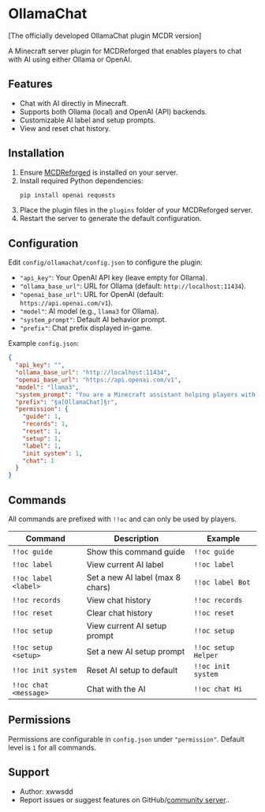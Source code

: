 # OllamaChat

[The officially developed OllamaChat plugin MCDR version]

A Minecraft server plugin for MCDReforged that enables players to chat with AI using either Ollama or OpenAI.

## Features
- Chat with AI directly in Minecraft.
- Supports both Ollama (local) and OpenAI (API) backends.
- Customizable AI label and setup prompts.
- View and reset chat history.

## Installation
1. Ensure [MCDReforged](https://github.com/MCDReforged/MCDReforged) is installed on your server.
2. Install required Python dependencies:
   ```bash
   pip install openai requests
   ```
3. Place the plugin files in the `plugins` folder of your MCDReforged server.
4. Restart the server to generate the default configuration.

## Configuration
Edit `config/ollamachat/config.json` to configure the plugin:
- `"api_key"`: Your OpenAI API key (leave empty for Ollama).
- `"ollama_base_url"`: URL for Ollama (default: `http://localhost:11434`).
- `"openai_base_url"`: URL for OpenAI (default: `https://api.openai.com/v1`).
- `"model"`: AI model (e.g., `llama3` for Ollama).
- `"system_prompt"`: Default AI behavior prompt.
- `"prefix"`: Chat prefix displayed in-game.

Example `config.json`:
```json
{
  "api_key": "",
  "ollama_base_url": "http://localhost:11434",
  "openai_base_url": "https://api.openai.com/v1",
  "model": "llama3",
  "system_prompt": "You are a Minecraft assistant helping players with game-related questions.",
  "prefix": "§a[OllamaChat]§r",
  "permission": {
    "guide": 1,
    "records": 1,
    "reset": 1,
    "setup": 1,
    "label": 1,
    "init system": 1,
    "chat": 1
  }
}
```

## Commands
All commands are prefixed with `!!oc` and can only be used by players.

| Command                | Description                     | Example                |
|-----------------------|--------------------------------|-----------------------|
| `!!oc guide`          | Show this command guide        | `!!oc guide`          |
| `!!oc label`          | View current AI label          | `!!oc label`          |
| `!!oc label <label>`  | Set a new AI label (max 8 chars) | `!!oc label Bot`    |
| `!!oc records`        | View chat history              | `!!oc records`        |
| `!!oc reset`          | Clear chat history             | `!!oc reset`          |
| `!!oc setup`          | View current AI setup prompt   | `!!oc setup`          |
| `!!oc setup <setup>`  | Set a new AI setup prompt      | `!!oc setup Helper`   |
| `!!oc init system`    | Reset AI setup to default      | `!!oc init system`    |
| `!!oc chat <message>` | Chat with the AI               | `!!oc chat Hi`        |

## Permissions
Permissions are configurable in `config.json` under `"permission"`. Default level is `1` for all commands.

## Support
- Author: xwwsdd
- Report issues or suggest features on GitHub/[community server](https://chat.sarskin.cn/invite/iHgI6LTX)..
